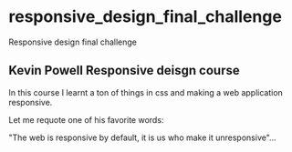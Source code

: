 # responsive_design_final_challenge
Responsive design final challenge

## Kevin Powell Responsive deisgn course

In this course I learnt a ton of things in css and making a web application responsive. 

Let me requote one of his favorite words:

"The web is responsive by default, it is us who make it unresponsive"...



